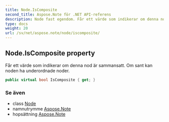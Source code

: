 ```yaml
---
title: Node.IsComposite
second_title: Aspose.Note för .NET API-referens
description: Node fast egendom. Får ett värde som indikerar om denna nod är sammansatt. Om sant kan noden ha underordnade noder.
type: docs
weight: 20
url: /sv/net/aspose.note/node/iscomposite/
---
```

## Node.IsComposite property

Får ett värde som indikerar om denna nod är sammansatt. Om sant kan noden ha underordnade noder.

```csharp
public virtual bool IsComposite { get; }
```

### Se även

* class [Node](../)
* namnutrymme [Aspose.Note](../../node/)
* hopsättning [Aspose.Note](../../../)


